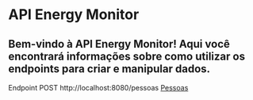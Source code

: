 # API Energy Monitor
## Bem-vindo à API Energy Monitor! Aqui você encontrará informações sobre como utilizar os endpoints para criar e manipular dados.

Endpoint
POST http://localhost:8080/pessoas
[Pessoas](PESSOA.md)